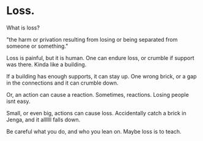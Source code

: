 # Loss.

What is loss?

"the harm or privation resulting from losing or being separated from someone or something."

Loss is painful, but it is human. One can endure loss, or crumble if support was there. Kinda like a building.

If a building has enough supports, it can stay up. One wrong brick, or a gap in the connections and it can crumble down.

Or, an action can cause a reaction. Sometimes, reactions. Losing people isnt easy. 

Small, or even big, actions can cause loss. Accidentally catch a brick in Jenga, and it allllll falls down.

Be careful what you do, and who you lean on. Maybe loss is to teach.
